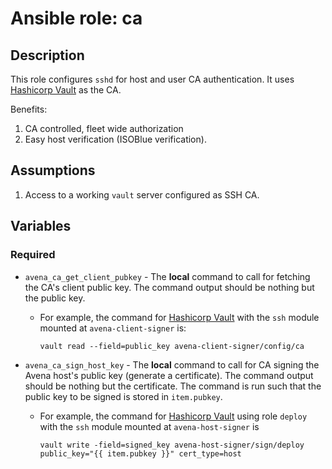 # Ansible role: ca

## Description

This role configures `sshd` for host and user CA authentication. It uses
[Hashicorp Vault](https://www.hashicorp.com/products/vault/) as the CA.

Benefits:

1. CA controlled, fleet wide authorization
2. Easy host verification (ISOBlue verification).

## Assumptions

1. Access to a working `vault` server configured as SSH CA.

## Variables

### Required

- `avena_ca_get_client_pubkey` - The **local** command to call for fetching the
  CA's client public key. The command output should be nothing but the public
  key.

  - For example, the command for [Hashicorp
    Vault](https://www.hashicorp.com/products/vault) with the `ssh` module
    mounted at `avena-client-signer` is:

    `vault read --field=public_key avena-client-signer/config/ca`

- `avena_ca_sign_host_key` - The **local** command to call for CA signing the
  Avena host's public key (generate a certificate). The command output should be
  nothing but the certificate. The command is run such that the public key to be
  signed is stored in `item.pubkey`.

  - For example, the command for [Hashicorp
    Vault](https://www.hashicorp.com/products/vault) using role `deploy` with
    the `ssh` module mounted at `avena-host-signer` is

    `vault write -field=signed_key avena-host-signer/sign/deploy public_key="{{ item.pubkey }}" cert_type=host`
